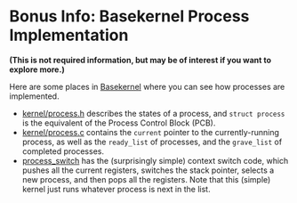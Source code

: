 # Bonus Info: Basekernel Process Implementation

**(This is not required information, but may be of interest if you want to explore more.)**

Here are some places in [Basekernel](https://github.com/dthain/basekernel)
where you can see how processes are implemented.

- [kernel/process.h](https://github.com/dthain/basekernel/blob/master/kernel/process.h) describes the states of a process, and `struct process` is the equivalent of the Process Control Block (PCB).
- [kernel/process.c](https://github.com/dthain/basekernel/blob/08be8c66d3dd39ec539ed45c3a38a932617349d6/kernel/process.c#L22) contains the `current` pointer to the currently-running process, as well as the `ready_list` of processes, and the `grave_list` of completed processes.
- [process_switch](https://github.com/dthain/basekernel/blob/master/kernel/process.c#L22) has the (surprisingly simple) context switch code, which pushes all the current registers, switches the stack pointer, selects a new process, and then pops all the registers.  Note that this (simple) kernel just runs whatever process is next in the list.
